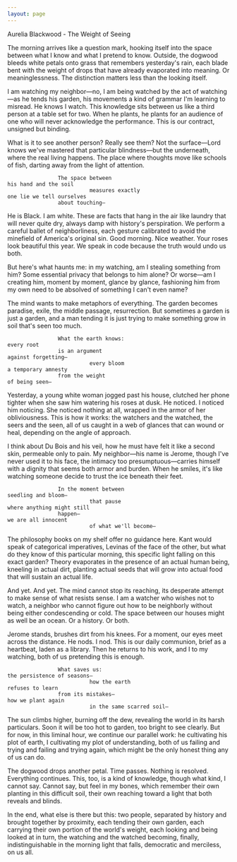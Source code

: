 ```yaml
---
layout: page
---
```

Aurelia Blackwood - The Weight of Seeing

The morning arrives like a question mark, hooking itself into the space between what I know and what I pretend to know. Outside, the dogwood bleeds white petals onto grass that remembers yesterday's rain, each blade bent with the weight of drops that have already evaporated into meaning. Or meaninglessness. The distinction matters less than the looking itself.

I am watching my neighbor—no, I am being watched by the act of watching—as he tends his garden, his movements a kind of grammar I'm learning to misread. He knows I watch. This knowledge sits between us like a third person at a table set for two. When he plants, he plants for an audience of one who will never acknowledge the performance. This is our contract, unsigned but binding.

What is it to see another person? Really see them? Not the surface—Lord knows we've mastered that particular blindness—but the underneath, where the real living happens. The place where thoughts move like schools of fish, darting away from the light of attention.

                    The space between
    his hand and the soil
                              measures exactly
    one lie we tell ourselves
                    about touching—

He is Black. I am white. These are facts that hang in the air like laundry that will never quite dry, always damp with history's perspiration. We perform a careful ballet of neighborliness, each gesture calibrated to avoid the minefield of America's original sin. Good morning. Nice weather. Your roses look beautiful this year. We speak in code because the truth would undo us both.

But here's what haunts me: in my watching, am I stealing something from him? Some essential privacy that belongs to him alone? Or worse—am I creating him, moment by moment, glance by glance, fashioning him from my own need to be absolved of something I can't even name?

The mind wants to make metaphors of everything. The garden becomes paradise, exile, the middle passage, resurrection. But sometimes a garden is just a garden, and a man tending it is just trying to make something grow in soil that's seen too much.

                    What the earth knows:
    every root
                    is an argument
    against forgetting—
                              every bloom
    a temporary amnesty
                    from the weight
    of being seen—

Yesterday, a young white woman jogged past his house, clutched her phone tighter when she saw him watering his roses at dusk. He noticed. I noticed him noticing. She noticed nothing at all, wrapped in the armor of her obliviousness. This is how it works: the watchers and the watched, the seers and the seen, all of us caught in a web of glances that can wound or heal, depending on the angle of approach.

I think about Du Bois and his veil, how he must have felt it like a second skin, permeable only to pain. My neighbor—his name is Jerome, though I've never used it to his face, the intimacy too presumptuous—carries himself with a dignity that seems both armor and burden. When he smiles, it's like watching someone decide to trust the ice beneath their feet.

                    In the moment between
    seedling and bloom—
                              that pause
    where anything might still
                    happen—
    we are all innocent
                              of what we'll become—

The philosophy books on my shelf offer no guidance here. Kant would speak of categorical imperatives, Levinas of the face of the other, but what do they know of this particular morning, this specific light falling on this exact garden? Theory evaporates in the presence of an actual human being, kneeling in actual dirt, planting actual seeds that will grow into actual food that will sustain an actual life.

And yet. And yet. The mind cannot stop its reaching, its desperate attempt to make sense of what resists sense. I am a watcher who wishes not to watch, a neighbor who cannot figure out how to be neighborly without being either condescending or cold. The space between our houses might as well be an ocean. Or a history. Or both.

Jerome stands, brushes dirt from his knees. For a moment, our eyes meet across the distance. He nods. I nod. This is our daily communion, brief as a heartbeat, laden as a library. Then he returns to his work, and I to my watching, both of us pretending this is enough.

                    What saves us:
    the persistence of seasons—
                              how the earth
    refuses to learn
                    from its mistakes—
    how we plant again
                              in the same scarred soil—

The sun climbs higher, burning off the dew, revealing the world in its harsh particulars. Soon it will be too hot to garden, too bright to see clearly. But for now, in this liminal hour, we continue our parallel work: he cultivating his plot of earth, I cultivating my plot of understanding, both of us failing and trying and failing and trying again, which might be the only honest thing any of us can do.

The dogwood drops another petal. Time passes. Nothing is resolved. Everything continues. This, too, is a kind of knowledge, though what kind, I cannot say. Cannot say, but feel in my bones, which remember their own planting in this difficult soil, their own reaching toward a light that both reveals and blinds.

In the end, what else is there but this: two people, separated by history and brought together by proximity, each tending their own garden, each carrying their own portion of the world's weight, each looking and being looked at in turn, the watching and the watched becoming, finally, indistinguishable in the morning light that falls, democratic and merciless, on us all.